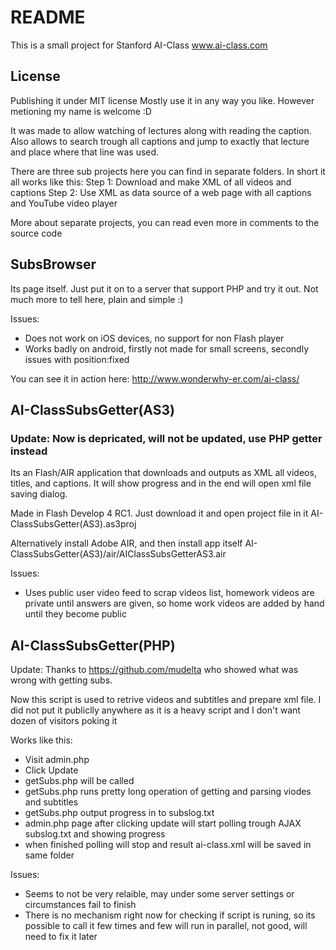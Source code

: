 ﻿README
======

This is a small project for Stanford AI-Class www.ai-class.com

License
-------

Publishing it under MIT license
Mostly use it in any way you like.
However metioning my name is welcome :D

It was made to allow watching of lectures along with reading the caption.
Also allows to search trough all captions and jump to exactly that lecture and place where that line was used.

There are three sub projects here you can find in separate folders.
In short it all works like this:
Step 1: Download and make XML of all videos and captions
Step 2: Use XML as data source of a web page with all captions and YouTube video player

More about separate projects, you can read even more in comments to the source code

SubsBrowser
-----------
Its page itself. Just put it on to a server that support PHP and try it out.
Not much more to tell here, plain and simple :)

Issues: 
- Does not work on iOS devices, no support for non Flash player
- Works badly on android, firstly not made for small screens, secondly issues with position:fixed

You can see it in action here: http://www.wonderwhy-er.com/ai-class/

AI-ClassSubsGetter(AS3)
-----------------------
### Update: Now is depricated, will not be updated, use PHP getter instead

Its an Flash/AIR application that downloads and outputs as XML all videos, titles, and captions.
It will show progress and in the end will open xml file saving dialog.

Made in Flash Develop 4 RC1. Just download it and open project file in it AI-ClassSubsGetter(AS3).as3proj

Alternatively install Adobe AIR, and then install app itself AI-ClassSubsGetter(AS3)/air/AIClassSubsGetterAS3.air

Issues:
- Uses public user video feed to scrap videos list, homework videos are private until answers are given, so home work videos are added by hand until they become public

AI-ClassSubsGetter(PHP)
-----------------------
Update:
Thanks to https://github.com/mudelta who showed what was wrong with getting subs.

Now this script is used to retrive videos and subtitles and prepare xml file.
I did not put it publiclly anywhere as it is a heavy script and I don't want dozen of visitors poking it

Works like this:
- Visit admin.php
- Click Update
- getSubs.php will be called
- getSubs.php runs pretty long operation of getting and parsing viodes and subtitles
- getSubs.php output progress in to subslog.txt
- admin.php page after clicking update will start polling trough AJAX subslog.txt and showing progress
- when finished polling will stop and result ai-class.xml will be saved in same folder

Issues:
- Seems to not be very relaible, may under some server settings or circumstances fail to finish
- There is no mechanism right now for checking if script is runing, so its possible to call it few times and few will run in parallel, not good, will need to fix it later


